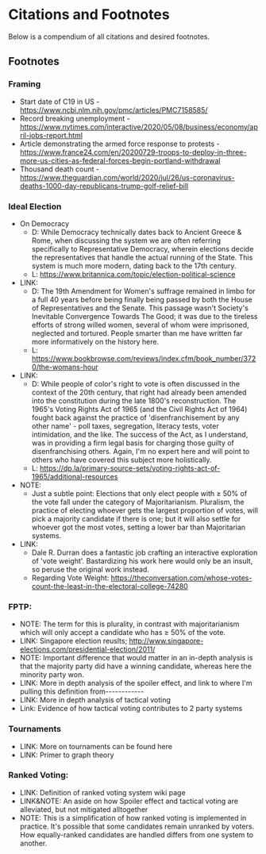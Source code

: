 # Citations and Footnotes
Below is a compendium of all citations and desired footnotes.

## Footnotes

### Framing
- Start date of C19 in US - https://www.ncbi.nlm.nih.gov/pmc/articles/PMC7158585/
- Record breaking unemployment - https://www.nytimes.com/interactive/2020/05/08/business/economy/april-jobs-report.html
- Article demonstrating the armed force response to protests - https://www.france24.com/en/20200729-troops-to-deploy-in-three-more-us-cities-as-federal-forces-begin-portland-withdrawal
- Thousand death count - https://www.theguardian.com/world/2020/jul/26/us-coronavirus-deaths-1000-day-republicans-trump-golf-relief-bill

### Ideal Election
- On Democracy
    - D: While Democracy technically dates back to Ancient Greece & Rome, when discussing the system we are often referring specifically to Representative Democracy, wherein elections decide the representatives that handle the actual running of the State. This system is much more modern, dating back to the 17th century.
    - L: https://www.britannica.com/topic/election-political-science
- LINK:
    - D: The 19th Amendment for Women's suffrage remained in limbo for a full 40 years before being finally being passed by both the House of Representatives and the Senate. This passage wasn't Society's Inevitable Convergence Towards The Good; it was due to the tireless efforts of strong willed women, several of whom were imprisoned, neglected and tortured. People smarter than me have written far more informatively on the history here.
    - L: https://www.bookbrowse.com/reviews/index.cfm/book_number/3720/the-womans-hour
- LINK:
    - D: While people of color's right to vote is often discussed in the context of the 20th century, that right had already been amended into the constitution during the late 1800's reconstruction. The 1965's Voting Rights Act of 1965 (and the Civil Rights Act of 1964) fought back against the practice of 'disenfranchisement by any other name' - poll taxes, segregation, literacy tests, voter intimidation, and the like. The success of the Act, as I understand, was in providing a firm legal basis for charging those guilty of disenfranchising others. Again, I'm no expert here and will point to others who have covered this subject more holistically.
    - L: https://dp.la/primary-source-sets/voting-rights-act-of-1965/additional-resources
- NOTE:
    - Just a subtle point: Elections that only elect people with ≥ 50% of the vote fall under the category of Majoritarianism. Pluralism, the practice of electing whoever gets the largest proportion of votes, will pick a majority candidate if there is one; but it will also settle for whoever got the most votes, setting a lower bar than Majoritarian systems.
- LINK:
    - Dale R. Durran does a fantastic job crafting an interactive exploration of 'vote weight'. Bastardizing his work here would only be an insult, so peruse the original work instead.
    - Regarding Vote Weight: https://theconversation.com/whose-votes-count-the-least-in-the-electoral-college-74280

### FPTP:
- NOTE: The term for this is plurality, in contrast with majoritarianism which will only accept a candidate who has ≥ 50% of the vote.
- LINK: Singapore election reuslts; http://www.singapore-elections.com/presidential-election/2011/
- NOTE: Important difference that would matter in an in-depth analysis is that the majority party did have a winning candidate, whereas here the minority party won.
- LINK: More in depth analysis of the spoiler effect, and link to where I'm pulling this definition from------------
- LINK: More in depth analysis of tactical voting
- Link: Evidence of how tactical voting contributes to 2 party systems

### Tournaments
- LINK: More on tournaments can be found here
- LINK: Primer to graph theory

### Ranked Voting:
- LINK: Definition of ranked voting system wiki page
- LINK&NOTE: An aside on how Spoiler effect and tactical voting are alleviated, but not mitigated alltogether
- NOTE: This is a simplification of how ranked voting is implemented in practice. It's possible that some candidates remain unranked by voters. How equally-ranked candidates are handled differs from one system to another.
